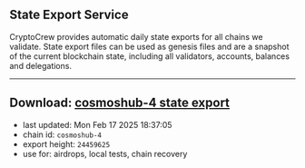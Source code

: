 ## State Export Service
CryptoCrew provides automatic daily state exports for all chains we validate. State export files can be used as genesis files and are a snapshot of the current blockchain state, including all validators, accounts, balances and delegations.

---
**Download: [cosmoshub-4 state export](https://dl-eu2.ccvalidators.com/SERVICE/cosmoshub/cosmoshub-4_export_24459625.json)**
---

- last updated: Mon Feb 17 2025 18:37:05
- chain id: `cosmoshub-4`
- export height: `24459625`
- use for: airdrops, local tests, chain recovery
